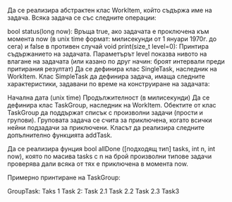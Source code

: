 Да се реализира абстрактен клас WorkItem, който съдържа име на задача. Всяка задача се със следните операции:

bool status(long now): Връща true, ако задачата е проключена към момента now (в unix time формат: милисекунди от 1 януари 1970г. до сега) и false в противен случай
void print(size_t level=0): Принтира съдържанието на задачата. Параметърът level показва нивото на влагане на задачата (или казано по друг начин: броят интервали преди притирания резултат)
Да се дефинира клас SingleTask, наследник на WorkItem. Клас SimpleTask да дефинира задача, имаща следните характеристики, задавани по време на конструиране на задачата:

Начална дата (unix time)
Продължителност (в милисекунди)
Да се дефинира клас TaskGroup, наследник на WorkItem. Обектите от клас TaskGroup да поддържат списък с произволни задачи (прости и групови). Груповата задача се счита за приключена, когато всички нейни подзадачи за приключени. Класът да реализира следните допълнително функцията addTask.

Да се реализира фунция bool allDone ([подходящ тип] tasks, int n, int now), която по масива tasks с n на брой произволни типове задачи проверява дали всяка от тях е приключена в момента now.

Примерно принтиране на TaskGroup:

GroupTask:
  Taks 1
  Task 2:
    Task 2.1
    Task 2.2
    Task 2.3
  Task3
